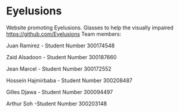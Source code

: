 # Eyelusions
Website promoting Eyelusions. Glasses to help the visually impaired
https://github.com/Eyelusions
Team members:

Juan Ramirez - Student Number 300174548

Zaid Alsadoon - Student Number 300187660

Jean Marcel - Student Number 300172552

Hossein Hajmirbaba - Student Number 300208487

Gilles Djawa - Student Number 300094497

Arthur 	Soh -Student Number 300203148